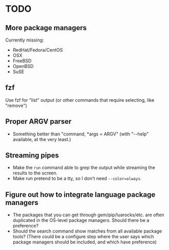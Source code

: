 # TODO

## More package managers

Currently missing:
* RedHat/Fedora/CentOS
* OSX
* FreeBSD
* OpenBSD
* SuSE

## fzf

Use fzf for "list" output (or other commands that require selecting, like "remove")

## Proper ARGV parser

* Something better than "command, *args = ARGV" (with "--help" available, at the very least.)

## Streaming pipes

* Make the `run` command able to grep the output while streaming the results to the screen.
* Make run pretend to be a tty, so I don't need `--color=always`.

## Figure out how to integrate language package managers

* The packages that you can get through gem/pip/luarocks/etc. are often duplicated in the OS-level package managers. Should there be a preference?
* Should the search command show matches from all available package tools? (There could be a configure step where the user says which package managers should be included, and which have preference)
